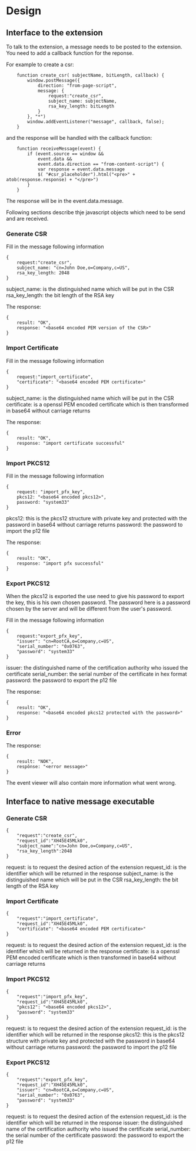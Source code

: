 Design
======

Interface to the extension
--------------------------

To talk to the extension, a message needs to be posted to the extension. You need to add a callback function for the reponse.

For example to create a csr:

```
    function create_csr( subjectName, bitLength, callback) {
        window.postMessage({
            direction: "from-page-script",
            message: { 
                request:"create_csr",
                subject_name: subjectName,
                rsa_key_length: bitLength
            }
        }, "*")
        window.addEventListener("message", callback, false);
    }
```

and the response will be handled with the callback function:

```
    function receiveMessage(event) {
        if (event.source == window &&
            event.data &&
            event.data.direction == "from-content-script") {
            var response = event.data.message
            $( "#csr_placeholder").html("<pre>" + atob(response.response) + "</pre>")
        }
    }
```

The response will be in the event.data.message.

Following sections describe thje javascript objects which need to be send and are received.

### Generate CSR

Fill in the message following information

```
{ 
    request:"create_csr",
    subject_name: "cn=John Doe,o=Company,c=US",
    rsa_key_length: 2048
}
```

subject_name: is the distinguished name which will be put in the CSR
rsa_key_length: the bit length of the RSA key

The response:

```
{
    result: "OK",
    response: "<base64 encoded PEM version of the CSR>"
}
```

### Import Certificate

Fill in the message following information

```
{ 
    request:"import_certificate",
    "certificate": "<base64 encoded PEM certificate>"
}
```

subject_name: is the distinguished name which will be put in the CSR
certificate: is a openssl PEM encoded certificate which is then transformed in base64 without carriage returns

The response:

```
{
    result: "OK",
    response: "import certificate successful"
}
```

### Import PKCS12

Fill in the message following information

```
{ 
    request: "import_pfx_key",
    pkcs12: "<base64 encoded pkcs12>",
    password: "system33"
}
```

pkcs12: this is the pkcs12 structure with private key and protected with the password in base64 without carriage returns
password: the password to import the p12 file

The response:

```
{
    result: "OK",
    response: "import pfx successful"
}
```

### Export PKCS12

When the pkcs12 is exported the use need to give his password to export the key, this is his own chosen password. The password here is a password chosen by the server and will be different from the user's password.

Fill in the message following information

```
{ 
    request:"export_pfx_key",
    "issuer": "cn=RootCA,o=Company,c=US",
    "serial_number": "0x0763",
    "password": "system33"
}
```

issuer: the distinguished name of the certification authority who issued the certificate
serial_number: the serial number of the certificate in hex format
password: the password to export the p12 file


The response:
```
{
    result: "OK",
    response: "<base64 encoded pkcs12 protected with the password>"
}
```

### Error

The response:
```
{
    result: "NOK",
    respônse: "<error message>"
}
```
The event viewer will also contain more information what went wrong.

Interface to native message executable
--------------------------------------

### Generate CSR

```
{
    "request":"create_csr",
    "request_id":"XH45E45MLk0",
    "subject_name":"cn=John Doe,o=Company,c=US",
    "rsa_key_length":2048
}
```

request: is to request the desired action of the extension
request_id: is the identifier which will be returned in the response
subject_name: is the distinguished name which will be put in the CSR
rsa_key_length: the bit length of the RSA key

### Import Certificate

```
{
    "request":"import_certificate",
    "request_id":"XH45E45MLk0",
    "certificate": "<base64 encoded PEM certificate>"
}
```

request: is to request the desired action of the extension
request_id: is the identifier which will be returned in the response
certificate: is a openssl PEM encoded certificate which is then transformed in base64 without carriage returns

### Import PKCS12

```
{
    "request":"import_pfx_key",
    "request_id":"XH45E45MLk0",
    "pkcs12": "<base64 encoded pkcs12>",
    "password": "system33"
}
```

request: is to request the desired action of the extension
request_id: is the identifier which will be returned in the response
pkcs12: this is the pkcs12 structure with private key and protected with the password in base64 without carriage returns
password: the password to import the p12 file

### Export PKCS12

```
{
    "request":"export_pfx_key",
    "request_id":"XH45E45MLk0",
    "issuer": "cn=RootCA,o=Company,c=US",
    "serial_number": "0x0763",
    "password": "system33"
}
```

request: is to request the desired action of the extension
request_id: is the identifier which will be returned in the response
issuer: the distinguished name of the certification authority who issued the certificate
serial_number: the serial number of the certificate
password: the password to export the p12 file